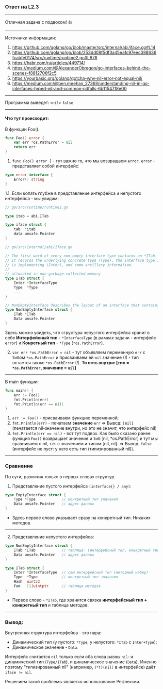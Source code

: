 ### Ответ на L2.3

---
Отличная задача с подвохом! 👍

---
Источники информации:
1. https://github.com/golang/go/blob/master/src/internal/abi/iface.go#L14
2. https://github.com/golang/go/blob/253dd08f5df3a45eafc97eec388636fcabfe0174/src/runtime/runtime2.go#L978
3. https://habr.com/ru/articles/449714/
4. https://medium.com/@AlexanderObregon/go-interfaces-behind-the-scenes-f8812706f2c5
5. https://yourbasic.org/golang/gotcha-why-nil-error-not-equal-nil/ 
6. https://medium.com/@ben.meehan_27368/understanding-nil-in-go-interfaces-typed-nil-and-common-pitfalls-6b1154718e00 


---

Программа выведет: 
`<nil>`
`false`

---

#### Что тут происходит:

В функции Foo():

``` go
func Foo() error {
	var err *os.PathError = nil
	return err
}
```

1. `func Foo() error {` - тут важно то, что мы возвращаем `error`. `error` - представляет собой интерфейс:

```go
type error interface {
    Error() string
}
```

1.1. Если копать глубже в представление интерфейса и непустого интерфейса - мы увидим:

```go
// go/src/runtime/runtime2.go

type itab = abi.ITab

type iface struct {
	tab  *itab
	data unsafe.Pointer
}
```

```go
// go/src/internal/abi/iface.go

// The first word of every non-empty interface type contains an *ITab.
// It records the underlying concrete type (Type), the interface type it
// is implementing (Inter), and some ancillary information.
//
// allocated in non-garbage-collected memory
type ITab struct {
	Inter *InterfaceType
	Type  *Type
	...
}

// NonEmptyInterface describes the layout of an interface that contains any methods.
type NonEmptyInterface struct {
	ITab *ITab
	Data unsafe.Pointer
}
```
Здесь можно увидеть, что структура непустого интерфейса хранит в себе **Интерфейсный тип** - `*InterfaceType` (в рамках задачи - интерфейс `error`) и **Конретный тип** - `*Type` (`*os.PathError`). 

2. `var err *os.PathError = nil` - тут объявляем переменную `err` с типом `*os.PathError` и присваиваем ей `nil` значение (!) - тип остается также `*os.PathError` (!). 
**То есть внутри: [тип = `*os.PathError`, значение = `nil`]**
---

В main функции:

```go
func main() {
	err := Foo()
	fmt.Println(err)
	fmt.Println(err == nil)
}
```

1. `err := Foo()` - присваиваем функцию переменной;
2. `fmt.Println(err)` - печатаем **значение** `err` => Вывод:    `[nil]` (печатается nil-значение внутри, но это не значит, что интерфейс nil)
3. `fmt.Println(err == nil)` - вот тут подвох. Как было сказано ранее функция `Foo()` возвращает значение и тип [nil, *os.PathError] и тут мы сравниваем с nil, т.е. с значением и типом [nil, nil]. => Вывод: `false` (интерфейс не пуст: у него есть тип (типизированный nil)).

---
### Сравнение 

По сути, различия только в первых словах структур.

1. Представление пустого интерфейса `(interface{} / any)`:
```go
type EmptyInterface struct {
    Type *Type            // конкретный тип значения
    Data unsafe.Pointer   // адрес данных
}
```
- Здесь первое слово указывает сразу на конкретный тип. Никаких методов.

---
2. Представление непустого интерфейса:

```go
type NonEmptyInterface struct {
    ITab *ITab            // таблица: (интерфейсный тип, конкретный тип, методы)
    Data unsafe.Pointer   // адрес данных
}

type ITab struct {
    Inter *InterfaceType  // сам интерфейсный тип (методный набор)
    Type  *Type           // конкретный тип значения
    Hash  uint32
    Fun   [1]uintptr      // таблица методов 
}
```

- Первое слово - `*ITab`, где хранится связка **интерфейсный тип + конкретный тип** и таблица методов.
---

### Вывод:

Внутренняя структура интерфейса - это пара:

- Динамический тип (у пустого: `*Type`, у непустого: `*ITab` с `Inter+Type`);
- Динамическое значение - `Data`.

Интерфейс считается `nil` только если оба слова равны `nil`: и динамический тип (`Type/ITab`), и динамическое значение (`Data`). Именно поэтому "типизированный nil" (например, `(*T)(nil)` в интерфейсе) даёт `iface != nil`.

Решением такой проблемы является использование Рефлексии.

